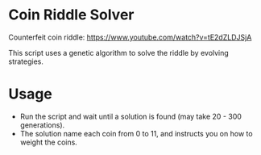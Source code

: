 # Coin Riddle Solver

Counterfeit coin riddle: https://www.youtube.com/watch?v=tE2dZLDJSjA

This script uses a genetic algorithm to solve the riddle by evolving strategies.

# Usage

- Run the script and wait until a solution is found (may take 20 - 300 generations).
- The solution name each coin from 0 to 11, and instructs you on how to weight the coins.

